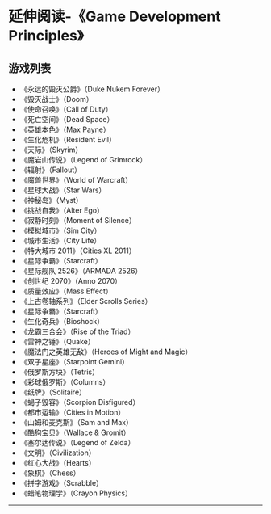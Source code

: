 # 延伸阅读-《Game Development Principles》

## 游戏列表

* 《永远的毁灭公爵》（Duke Nukem Forever）
* 《毁灭战士》（Doom）
* 《使命召唤》（Call of Duty）
* 《死亡空间》（Dead Space）
* 《英雄本色》（Max Payne）
* 《生化危机》（Resident Evil）
* 《天际》（Skyrim）
* 《魔岩山传说》（Legend of Grimrock）
* 《辐射》（Fallout）
* 《魔兽世界》（World of Warcraft）
* 《星球大战》（Star Wars）
* 《神秘岛》（Myst）
* 《挑战自我》（Alter Ego）
* 《寂静时刻》（Moment of Silence）
* 《模拟城市》（Sim City）
* 《城市生活》（City Life）
* 《特大城市 2011》（Cities XL 2011）
* 《星际争霸》（Starcraft）
* 《星际舰队 2526》（ARMADA 2526）
* 《创世纪 2070》（Anno 2070）
* 《质量效应》（Mass Effect）
* 《上古卷轴系列》（Elder Scrolls Series）
* 《星际争霸》（Starcraft）
* 《生化奇兵》（Bioshock）
* 《龙霸三合会》（Rise of the Triad）
* 《雷神之锤》（Quake）
* 《魔法门之英雄无敌》（Heroes of Might and Magic）
* 《双子星座》（Starpoint Gemini）
* 《俄罗斯方块》（Tetris）
* 《彩球俄罗斯》（Columns）
* 《纸牌》（Solitaire）
* 《蝎子毁容》（Scorpion Disfigured）
* 《都市运输》（Cities in Motion）
* 《山姆和麦克斯》（Sam and Max）
* 《酷狗宝贝》（Wallace & Gromit）
* 《塞尔达传说》（Legend of Zelda）
* 《文明》（Civilization）
* 《红心大战》（Hearts）
* 《象棋》（Chess）
* 《拼字游戏》（Scrabble）
* 《蜡笔物理学》（Crayon Physics）


-------


